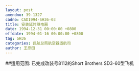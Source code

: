 ```yaml
---
layout: post
amendno: 39-1327
cadno: CAD1994-SH36-03
title: 安装延时继电器
date: 1994-12-31 00:00:00 +0800
effdate: 1994-01-16 00:00:00 +0800
tag: SH36
categories: 民航总局航空器适航司
author: 王彦田
---
```


##适用范围:
已完成改装号8112的Short Brothers SD3-60型飞机

